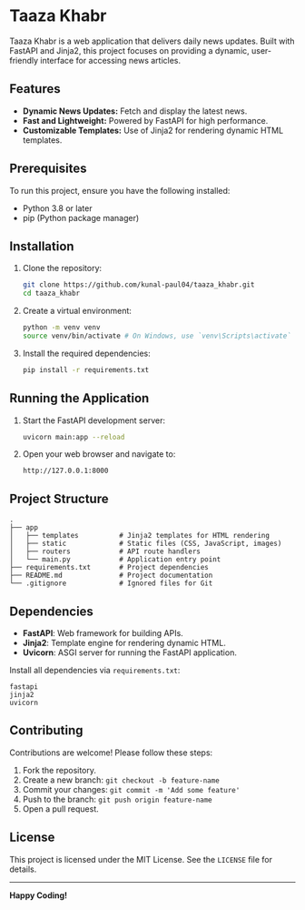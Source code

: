 # Taaza Khabr

Taaza Khabr is a web application that delivers daily news updates. Built with FastAPI and Jinja2, this project focuses on providing a dynamic, user-friendly interface for accessing news articles.

## Features
- **Dynamic News Updates:** Fetch and display the latest news.
- **Fast and Lightweight:** Powered by FastAPI for high performance.
- **Customizable Templates:** Use of Jinja2 for rendering dynamic HTML templates.

## Prerequisites
To run this project, ensure you have the following installed:
- Python 3.8 or later
- pip (Python package manager)

## Installation
1. Clone the repository:
   ```bash
   git clone https://github.com/kunal-paul04/taaza_khabr.git
   cd taaza_khabr
   ```

2. Create a virtual environment:
   ```bash
   python -m venv venv
   source venv/bin/activate # On Windows, use `venv\Scripts\activate`
   ```

3. Install the required dependencies:
   ```bash
   pip install -r requirements.txt
   ```

## Running the Application
1. Start the FastAPI development server:
   ```bash
   uvicorn main:app --reload
   ```

2. Open your web browser and navigate to:
   ```
   http://127.0.0.1:8000
   ```

## Project Structure
```
.
├── app
│   ├── templates          # Jinja2 templates for HTML rendering
│   ├── static             # Static files (CSS, JavaScript, images)
│   ├── routers            # API route handlers
│   └── main.py            # Application entry point
├── requirements.txt       # Project dependencies
├── README.md              # Project documentation
└── .gitignore             # Ignored files for Git
```

## Dependencies
- **FastAPI**: Web framework for building APIs.
- **Jinja2**: Template engine for rendering dynamic HTML.
- **Uvicorn**: ASGI server for running the FastAPI application.

Install all dependencies via `requirements.txt`:
```
fastapi
jinja2
uvicorn
```

## Contributing
Contributions are welcome! Please follow these steps:
1. Fork the repository.
2. Create a new branch: `git checkout -b feature-name`
3. Commit your changes: `git commit -m 'Add some feature'`
4. Push to the branch: `git push origin feature-name`
5. Open a pull request.

## License
This project is licensed under the MIT License. See the `LICENSE` file for details.

---

**Happy Coding!**
